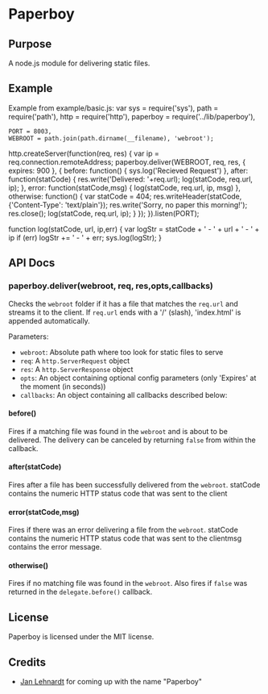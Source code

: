 # Paperboy

## Purpose

A node.js module for delivering static files.

## Example

Example from example/basic.js:
  var
    sys = require('sys'),
    path = require('path'),
    http = require('http'),
    paperboy = require('../lib/paperboy'),

    PORT = 8003,
    WEBROOT = path.join(path.dirname(__filename), 'webroot');

  http.createServer(function(req, res) {
    var ip = req.connection.remoteAddress;
    paperboy.deliver(WEBROOT, req, res,
    {
      expires: 900
    },
    {
      before: function() {
        sys.log('Recieved Request')
      },
      after: function(statCode) {
        res.write('Delivered: '+req.url);
        log(statCode, req.url, ip);
      },
      error: function(statCode,msg) {
        log(statCode, req.url, ip, msg)
      },
      otherwise: function() {
        var statCode = 404;
        res.writeHeader(statCode, {'Content-Type': 'text/plain'});
        res.write('Sorry, no paper this morning!');
        res.close();
        log(statCode, req.url, ip);
      }
    });
  }).listen(PORT);

  function log(statCode, url, ip,err) {
    var logStr = statCode + ' - ' + url + ' - ' + ip
    if (err)
      logStr += ' - ' + err;
    sys.log(logStr);
  }

## API Docs

### paperboy.deliver(webroot, req, res,opts,callbacks)

Checks the `webroot` folder if it has a file that matches the `req.url` and streams it to the client. If `req.url` ends with a '/' (slash), 'index.html' is appended automatically.

Parameters:

* `webroot`: Absolute path where too look for static files to serve
* `req`: A `http.ServerRequest` object
* `res`: A `http.ServerResponse` object
* `opts`: An object containing optional config parameters (only 'Expires' at the moment (in seconds))
* `callbacks`: An object containing all callbacks described below:

#### before()

Fires if a matching file was found in the `webroot` and is about to be delivered. The delivery can be canceled by returning `false` from within the callback.

#### after(statCode)

Fires after a file has been successfully delivered from the `webroot`. statCode contains the numeric HTTP status code that was sent to the client

#### error(statCode,msg)

Fires if there was an error delivering a file from the `webroot`. statCode contains the numeric HTTP status code that was sent to the clientmsg contains the error message.

#### otherwise()

Fires if no matching file was found in the `webroot`. Also fires if `false` was returned in the `delegate.before()` callback.

## License

Paperboy is licensed under the MIT license.

## Credits

* [Jan Lehnardt](http://twitter.com/janl) for coming up with the name "Paperboy"

